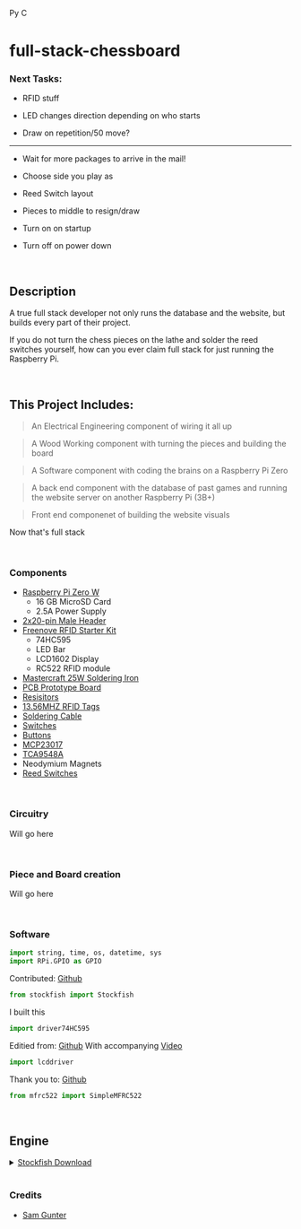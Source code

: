
<p>
    <a href="https://www.python.org/downloads/"><img src="https://img.shields.io/badge/python-3.6+-blue.svg" alt="Python version" height="17"></a>
    <a href="https://github.com/psf/black">
        <img src="https://img.shields.io/badge/code%20style-black-000000.svg" alt="Codestyle Black" height="17">
    </a>
</p>

# full-stack-chessboard

### Next Tasks:

- RFID stuff

- LED changes direction depending on who starts

- Draw on repetition/50 move?

<hr>

- Wait for more packages to arrive in the mail!

- Choose side you play as
 
- Reed Switch layout

- Pieces to middle to resign/draw

- Turn on on startup

- Turn off on power down

<br>

## Description

A true full stack developer not only runs the database and the website, but builds every part of their project. 

If you do not turn the chess pieces on the lathe and solder the reed switches yourself, how can you ever claim full stack for just running the Raspberry Pi.

<br>

## This Project Includes: 

> An Electrical Engineering component of wiring it all up

> A Wood Working component with turning the pieces and building the board

> A Software component with coding the brains on a Raspberry Pi Zero

> A back end component with the database of past games and running the website server on another Raspberry Pi (3B+)

> Front end componenet of building the website visuals

Now that's full stack

<br>

### Components

- [Raspberry Pi Zero W](https://www.canakit.com/raspberry-pi-zero-wireless.html)
	- 16 GB MicroSD Card
	- 2.5A Power Supply
- [2x20-pin Male Header](https://www.amazon.ca/gp/product/B0756KM7CY/ref=ppx_yo_dt_b_asin_title_o01_s00?ie=UTF8&psc=1)
- [Freenove RFID Starter Kit](https://www.amazon.ca/gp/product/B06VTH7L28/ref=ppx_yo_dt_b_asin_title_o04_s00?ie=UTF8&psc=1)
	- 74HC595
	- LED Bar
	- LCD1602 Display
	- RC522 RFID module
- [Mastercraft 25W Soldering Iron](https://www.canadiantire.ca/en/pdp/mastercraft-25w-soldering-iron-0586305p.html)
- [PCB Prototype Board](https://www.aliexpress.com/item/32588853051.html)
- [Resisitors](https://www.aliexpress.com/item/32785425406.html)
- [13.56MHZ RFID Tags](https://www.aliexpress.com/item/32898752493.html)
- [Soldering Cable](https://www.aliexpress.com/item/32822880152.html)
- [Switches](https://www.aliexpress.com/item/32990004998.html)
- [Buttons](https://www.aliexpress.com/item/2024643496.html)
- [MCP23017](https://www.aliexpress.com/item/32909314135.html)
- [TCA9548A](https://www.aliexpress.com/item/32648420655.html)
- Neodymium Magnets
- [Reed Switches](https://www.aliexpress.com/item/32801522211.html)


<br>

### Circuitry

Will go here

<br>

### Piece and Board creation

Will go here

<br>

### Software

``` Python
import string, time, os, datetime, sys
import RPi.GPIO as GPIO
```

Contributed: [Github](https://github.com/zhelyabuzhsky/stockfish)
``` Python
from stockfish import Stockfish
```

I built this
``` Python
import driver74HC595
```

Editied from: [Github](https://github.com/the-raspberry-pi-guy/lcd)
With accompanying [Video](https://www.youtube.com/watch?v=3XLjVChVgec)
``` Python
import lcddriver
```

Thank you to: [Github](https://github.com/pimylifeup/MFRC522-python)
``` Python
from mfrc522 import SimpleMFRC522
```

<br>

## Engine

<details>
 <summary><a href="https://stockfishchess.org/download/"> Stockfish Download </a></summary>
 
```
Compiled by running "sudo make -j4 profile-build ARCH=armv7 LDFLAGS="-latomic -lpthread -lgcov" on the source code
```
</details>

<br>

### Credits

- [Sam Gunter](https://github.com/2kofawsome)